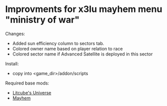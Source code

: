 # Improvments for x3lu mayhem menu "ministry of war"

Changes:
* Added sun efficiency column to sectors tab.
* Colored owner name based on player relation to race
* Colored sector name if Advanced Satellite is deployed in this sector

Install:
* copy into <game_dir>/addon/scripts

Required base mods:
* [Litcube's Universe](http://litcube.xtimelines.net/wiki/index.php/Main_Page)
* [Mayhem](https://www.moddb.com/mods/mayhem)